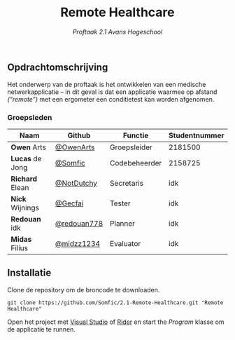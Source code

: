 
<div text-align="center">
    <!-- <img src="#" 
        align="right"
        width="280" 
        height="280"> -->
    <br>
    <br>
    <h1 align="center">Remote Healthcare</h1>
    <p align="center">
        <i>Proftaak 2.1 Avans Hogeschool</i>
    </p>
    <br>
</div>

## Opdrachtomschrijving
Het onderwerp van de proftaak is het ontwikkelen van een medische netwerkapplicatie – in dit geval is dat een applicatie waarmee op afstand *(“remote”)* met een ergometer een conditietest kan worden afgenomen.

### Groepsleden
| Naam | Github | Functie | Studentnummer | 
|------------------------------------------------------------|------------------------------------------------------|---------------|---------------|
| **Owen** Arts | [@OwenArts](https://github.com/OwenArts) | Groepsleider    | 2181500 |
| **Lucas** de Jong | [@Somfic](https://github.com/Somfic) | Codebeheerder | 2158725 |
| **Richard** Elean | [@NotDutchy](https://github.com/NotDutchy) | Secretaris | idk |
| **Nick** Wijnings | [@Gecfai](https://github.com/Gecfai) | Tester | idk |
| **Redouan** idk | [@redouan778](https://github.com/redouan778) | Planner | idk |
| **Midas** Filius | [@midzz1234](https://github.com/midzz1234) | Evaluator | idk |

## Installatie
Clone de repository om de broncode te downloaden.
```
git clone https://github.com/Somfic/2.1-Remote-Healthcare.git "Remote Healthcare"
```
Open het project met [Visual Studio](https://visualstudio.microsoft.com) of [Rider](https://www.jetbrains.com/rider/) en start the *Program* klasse om de applicatie te runnen.
